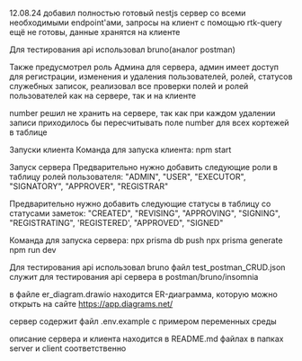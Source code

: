 12.08.24 добавил полностью готовый nestjs сервер со всеми необходимыми endpoint'ами, запросы на клиент с помощью rtk-query ещё не готовы, данные хранятся на клиенте

Для тестирования api использовал bruno(аналог postman)

Также предусмотрел роль Админа для сервера, админ имеет доступ для регистрации, изменения и удаления пользователей, ролей, статусов служебных записок, реализовал все проверки полей и ролей пользователей как на сервере, так и на клиенте

number решил не хранить на сервере, так как при каждом удалении записи приходилось бы пересчитывать поле number для всех кортежей в таблице

Запуски клиента
Команда для запуска клиента:
npm start

Запуск сервера
Предварительно нужно добавить следующие роли в таблицу ролей пользователя:
"ADMIN",
"USER",
"EXECUTOR",
"SIGNATORY",
"APPROVER",
"REGISTRAR"

Предварительно нужно добавить следующие статусы в таблицу со статусами заметок:
"CREATED",
"REVISING",
"APPROVING",
"SIGNING",
"REGISTRATING",
'REGISTERED',
"APPROVED",
"SIGNED"

Команда для запуска сервера:
npx prisma db push
npx prisma generate
npm run dev

Для тестирования api использовал bruno
файл test_postman_CRUD.json служит для тестирования api сервера в postman/bruno/insomnia

в файле er_diagram.drawio находится ER-диаграмма, которую можно открыть на сайте https://app.diagrams.net/

сервер содержит файл .env.example с примером переменных среды

описание сервера и клиента находится в README.md файлах в папках server и client соответственно
